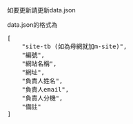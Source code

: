 如要更新請更新data.json

data.json的格式為
<pre>
[
    "site-tb (如為母網就加m-site)",
    "編號",
    "網站名稱",
    "網址",
    "負責人姓名",
    "負責人email",
    "負責人分機",
    "備註"
]
</pre>
